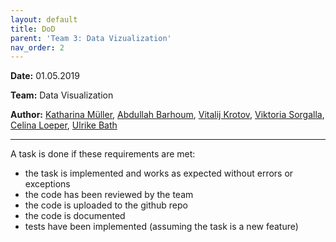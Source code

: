 ```yaml
---
layout: default
title: DoD
parent: 'Team 3: Data Vizualization' 
nav_order: 2
---
```


**Date:** 01.05.2019

**Team:** Data Visualization

**Author:** [Katharina Müller](https://github.com/Lianm123), [Abdullah Barhoum](https://github.com/AbdBarho), [Vitalij Krotov](https://github.com/vmk1vmk), [Viktoria Sorgalla](https://github.com/Tory94), [Celina Loeper](https://github.com/loepec), [Ulrike Bath](https://github.com/ulibath)

***

A task is done if these requirements are met:
- the task is implemented and works as expected without errors or exceptions
- the code has been reviewed by the team
- the code is uploaded to the github repo
- the code is documented
- tests have been implemented (assuming the task is a new feature)
